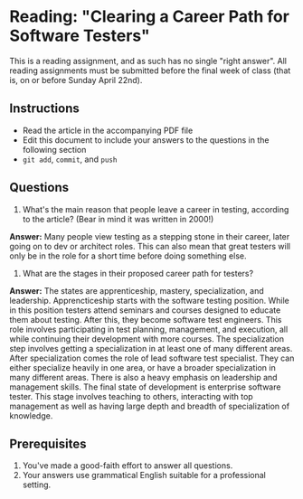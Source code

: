 Reading: "Clearing a Career Path for Software Testers"
=====================================================

This is a reading assignment, and as such has no single "right answer". All reading assignments must be submitted before the final week of class (that is, on or before Sunday April 22nd).

Instructions
------------

* Read the article in the accompanying PDF file
* Edit this document to include your answers to the questions in the following section
* `git add`, `commit`, and `push`

Questions
---------

1. What's the main reason that people leave a career in testing, according to the article? (Bear in mind it was written in 2000!) 


**Answer:**  Many people view testing as a stepping stone in their career, later going on to dev or architect roles. This can also mean that great testers will only be in the role for a short time before doing something else.
1. What are the stages in their proposed career path for testers? 

**Answer:** The states are apprenticeship, mastery, specialization, and leadership. Apprencticeship starts with the software testing position. While in this position testers attend seminars and courses designed to educate them about testing. After this, they become software test engineers. This role involves participating in test planning, management, and execution, all while continuing their development with more courses. The specialization step involves getting a specialization in at least one of many different areas. After specialization comes the role of lead software test specialist. They can either specialize heavily in one area, or have a broader specialization in many different areas. There is also a heavy emphasis on leadership and management skills. The final state of development is enterprise software tester. This stage involves teaching to others, interacting with top management as well as having large depth and breadth of specialization of knowledge.

Prerequisites
-------------

1. You've made a good-faith effort to answer all questions.
1. Your answers use grammatical English suitable for a professional setting.

